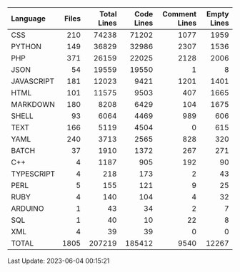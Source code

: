 | Language   |   Files |   Total Lines |   Code Lines |   Comment Lines |   Empty Lines |
|:-----------|--------:|--------------:|-------------:|----------------:|--------------:|
| CSS        |     210 |         74238 |        71202 |            1077 |          1959 |
| PYTHON     |     149 |         36829 |        32986 |            2307 |          1536 |
| PHP        |     371 |         26159 |        22025 |            2128 |          2006 |
| JSON       |      54 |         19559 |        19550 |               1 |             8 |
| JAVASCRIPT |     181 |         12023 |         9421 |            1201 |          1401 |
| HTML       |     101 |         11575 |         9503 |             407 |          1665 |
| MARKDOWN   |     180 |          8208 |         6429 |             104 |          1675 |
| SHELL      |      93 |          6064 |         4469 |             989 |           606 |
| TEXT       |     166 |          5119 |         4504 |               0 |           615 |
| YAML       |     240 |          3713 |         2565 |             828 |           320 |
| BATCH      |      37 |          1910 |         1372 |             267 |           271 |
| C++        |       4 |          1187 |          905 |             192 |            90 |
| TYPESCRIPT |       4 |           218 |          173 |               2 |            43 |
| PERL       |       5 |           155 |          121 |               9 |            25 |
| RUBY       |       4 |           140 |          104 |               4 |            32 |
| ARDUINO    |       1 |            43 |           34 |               2 |             7 |
| SQL        |       1 |            40 |           10 |              22 |             8 |
| XML        |       4 |            39 |           39 |               0 |             0 |
| TOTAL      |    1805 |        207219 |       185412 |            9540 |         12267 |

Last Update: 2023-06-04 00:15:21